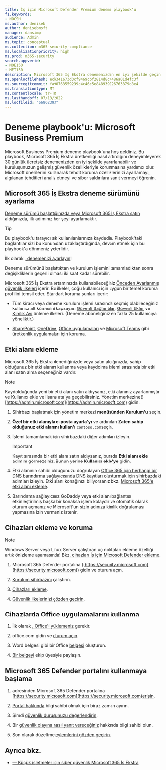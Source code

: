 ```yaml
---
title: İş için Microsoft Defender Premium deneme playbook'u
f1.keywords:
- NOCSH
ms.author: deniseb
author: denisebmsft
manager: dansimp
audience: Admin
ms.topic: conceptual
ms.collection: m365-security-compliance
ms.localizationpriority: high
ms.prod: m365-security
search.appverid:
- MOE150
- MET150
description: Microsoft 365 İş Ekstra denemenizden en iyi şekilde geçin. Temel üretkenlik ve güvenlik özelliklerinden bazılarını deneyin.
ms.openlocfilehash: ecb341673d3cf9469cbf2814d8c4486a01d4fc3f
ms.sourcegitcommit: fa90763559239c4c46c5e848939126763879d8e4
ms.translationtype: MT
ms.contentlocale: tr-TR
ms.lasthandoff: 07/13/2022
ms.locfileid: "66862393"
---
```

# <a name="trial-playbook-microsoft-business-premium"></a>Deneme playbook'u: Microsoft Business Premium

Microsoft Business Premium deneme playbook'una hoş geldiniz. Bu playbook, Microsoft 365 İş Ekstra üretkenliği nasıl artırdığını deneyimleyerek 30 günlük ücretsiz denemenizden en iyi şekilde yararlanabilir ve kuruluşunuzun gelişmiş güvenlik özellikleriyle korunmasına yardımcı olur. Microsoft önerilerini kullanarak tehdit koruma özelliklerinizi ayarlamayı, algılanan tehditleri analiz etmeyi ve siber saldırılara yanıt vermeyi öğrenin.

## <a name="set-up-the-microsoft-365-business-premium-trial"></a>Microsoft 365 İş Ekstra deneme sürümünü ayarlama

[Deneme sürümü başlattığınızda veya Microsoft 365 İş Ekstra satın](get-microsoft-365-business-premium.md) aldığınızda, ilk adımınız her şeyi ayarlamaktır.

> [!TIP]
> Bu playbook'u tarayıcı sık kullanılanlarınıza kaydedin. Playbook'taki bağlantılar sizi bu konumdan uzaklaştırdığında, devam etmek için bu playbook'a dönmeniz yeterlidir.

İlk olarak [, denemenizi ayarlayın](../business-premium/m365bp-setup.md)!

Deneme sürümünü başlattıktan ve kurulum işlemini tamamladıktan sonra değişikliklerin geçerli olması iki saat kadar sürebilir.

Microsoft 365 İş Ekstra ortamınızda kullanabileceğiniz [Önceden Ayarlanmış güvenlik ilkeleri](/security/office-365-security/preset-security-policies.md) içerir. Bu ilkeler, çoğu kullanıcı için uygun bir temel koruma profilini temsil eder. Standart koruma şunları içerir:

- Tüm kiracı veya deneme kurulum işlemi sırasında seçmiş olabileceğiniz kullanıcı alt kümesini kapsayan [Güvenli Bağlantılar](../security/office-365-security/safe-links.md), [Güvenli Ekler](../security/office-365-security/safe-attachments.md) ve [Kimlik Avı](../security/office-365-security/anti-phishing-protection.md) önleme ilkeleri. (Deneme aboneliğiniz en fazla 25 kullanıcıya yöneliktir.)

- [SharePoint](/sharepoint/introduction), [OneDrive](/onedrive/one-drive-quickstart-small-business), [Office uygulamaları](/deployoffice/about-microsoft-365-apps) ve [Microsoft Teams](/microsoftteams/teams-overview) gibi üretkenlik uygulamaları için koruma.

## <a name="add-a-domain"></a>Etki alanı ekleme

Microsoft 365 İş Ekstra denediğinizde veya satın aldığınızda, sahip olduğunuz bir etki alanını kullanma veya kaydolma işlemi sırasında bir etki alanı satın alma seçeneğiniz vardır.

> [!NOTE]
> Kaydolduğunda yeni bir etki alanı satın aldıysanız, etki alanınız ayarlanmıştır ve Kullanıcı ekle ve lisans ata'ya geçebilirsiniz. Yönetim merkezine()[https://admin.microsoft.com](https://admin.microsoft.com) gidin.

1. Sihirbazı başlatmak için yönetim merkezi **menüsünden Kurulum'u** seçin.

2. **Özel bir etki alanıyla e-posta ayarla'yı** ve ardından **Zaten sahip olduğunuz etki alanını kullan'ı** `contoso.com`seçin.

3. İşlemi tamamlamak için sihirbazdaki diğer adımları izleyin.

   > [!Important]
   > Kayıt sırasında bir etki alanı satın aldıysanız, burada **Etki alanı ekle** adımını görmezsiniz. Bunun yerine **Kullanıcı ekle'ye** gidin.

4. Etki alanının sahibi olduğunuzu doğrulayan [Office 365 için herhangi bir DNS barındırma sağlayıcısında DNS kayıtları oluşturmak için](/microsoft-365/admin/get-help-with-domains/create-dns-records-at-any-dns-hosting-provider) sihirbazdaki adımları izleyin. Etki alanı konağınızı biliyorsanız bkz. [Microsoft 365'e etki alanı ekleme](/microsoft-365/admin/setup/add-domain).

5. Barındırma sağlayıcınız GoDaddy veya etki alanı bağlantısı etkinleştirilmiş başka bir konaksa işlem kolaydır ve otomatik olarak oturum açmanız ve Microsoft'un sizin adınıza kimlik doğrulaması yapmasına izin vermeniz istenir.

## <a name="onboard-and-protect-devices"></a>Cihazları ekleme ve koruma

> [!NOTE]
> Windows Server veya Linux Server çalıştıran uç noktaları ekleme özelliği artık önizleme aşamasında! Bkz[. cihazları İş için Microsoft Defender ekleme](../security/defender-business/mdb-onboard-devices.md).

1. Microsoft 365 Defender portalına ([https://security.microsoft.com](https://security.microsoft.com)) gidin ve oturum açın.

2. [Kurulum sihirbazını](../security/defender-business/mdb-use-wizard.md) çalıştırın.

3. [Cihazları ekleme](../security/defender-business/mdb-onboard-devices.md).

4. [Güvenlik ilkelerinizi gözden geçirin](../security/defender-business/mdb-configure-security-settings.md).

## <a name="use-office-apps-on-devices"></a>Cihazlarda Office uygulamalarını kullanma

1. İlk olarak [, Office'i yüklemeniz](m365bp-install-office-apps.md) gerekir.

2. office.com gidin ve [oturum açın](https://support.microsoft.com/office/get-started-at-office-com-91a4ec74-67fe-4a84-a268-f6bdf3da1804).

3. Word belgesi gibi bir Office [belgesi](https://support.microsoft.com/office/basic-tasks-in-word-87b3243c-b0bf-4a29-82aa-09a681999fdc) oluşturun.

4. [Bir belgeyi](https://support.microsoft.com/office/share-your-documents-651e1cb9-9a51-46dc-8d32-bdb7d928eedd) ekip üyesiyle paylaşın.

## <a name="start-using-the-microsoft-365-defender-portal"></a>Microsoft 365 Defender portalını kullanmaya başlama 

1. adresinden Microsoft 365 Defender portalına [https://security.microsoft.com](https://security.microsoft.com)erişin.

2. [Portal hakkında](../security/defender-business/mdb-get-started.md) bilgi sahibi olmak için biraz zaman ayırın.

3. Şimdi [güvenlik duruşunuzu değerlendirin](../security/defender/microsoft-secure-score.md).

4. Bir [güvenlik olayına nasıl yanıt vereceğiniz](../security/defender-business/mdb-respond-mitigate-threats.md) hakkında bilgi sahibi olun.

5. Son olarak düzeltme [eylemlerini gözden geçirin](../security/defender-business/mdb-review-remediation-actions.md).

## <a name="see-also"></a>Ayrıca bkz.

- [&mdash; Küçük işletmeler için siber güvenlik Microsoft 365 İş Ekstra](index.md)
